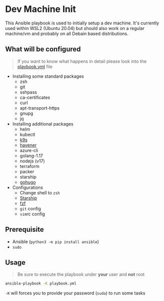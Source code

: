 # Dev Machine Init

This Ansible playbook is used to initially setup a dev machine. It's currently used within WSL2 (Ubuntu 20.04) but should also work on a regular machine/vm and probably on all Debain based distributions.

## What will be configured

> If you want to know what happens in detail please look into the [playbook.yml](playbook.yml) file

- Installing some standard packages
  - zsh
  - git
  - sshpass
  - ca-certificates
  - curl
  - apt-transport-https
  - gnupg
  - jq
- Installing additional packages
  - helm
  - kubectl
  - [k9s](https://github.com/derailed/k9s)
  - [havener](https://github.com/homeport/havener)
  - azure-cli
  - golang-1.17
  - nodejs (v17)
  - terraform
  - packer
  - starship
  - [gohugo](https://gohugo.io)
- Configurations
  - Change shell to `zsh`
  - [Starship](https://starship.rs)
  - [fzf](https://github.com/junegunn/fzf)
  - `git` config
  - `vim`rc config

## Prerequisite

- Ansible (`python3 -m pip install ansible`)
- `sudo`

## Usage

> Be sure to execute the playbook under **your** user and **not** root

```bash
ansible-playbook -K playbook.yml
```

`-K` will forces you to provide your password (`sudo`) to run some tasks
